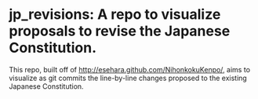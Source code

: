 jp_revisions: A repo to visualize proposals to revise the Japanese Constitution.
===============

This repo, built off of <http://esehara.github.com/NihonkokuKenpo/>, aims to visualize as git commits the line-by-line changes proposed to the existing Japanese Constitution. 



